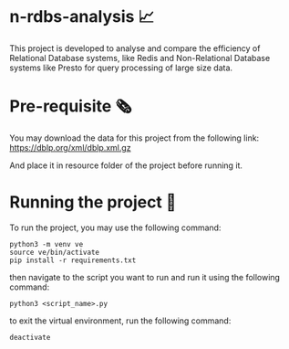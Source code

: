 # n-rdbs-analysis 📈

This project is developed to analyse and compare the efficiency of 
Relational Database systems, like Redis and Non-Relational Database
systems like Presto for query processing of large size data.


# Pre-requisite 🗞
You may download the data for this project from the following link:
https://dblp.org/xml/dblp.xml.gz

And place it in resource folder of the project before running it.

# Running the project 🚀
To run the project, you may use the following command:
```
python3 -m venv ve
source ve/bin/activate
pip install -r requirements.txt
```

then navigate to the script you want to run and run it using the following command:
```
python3 <script_name>.py
```

to exit the virtual environment, run the following command:
```
deactivate
```
